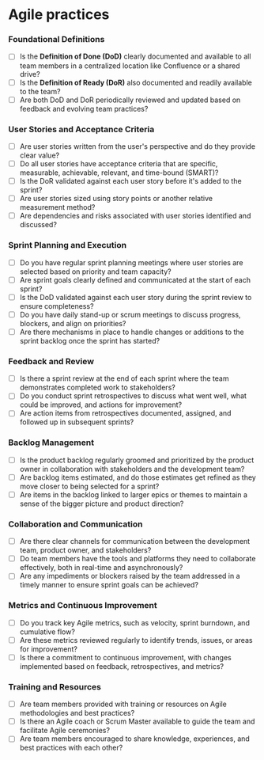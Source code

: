# Agile practices

### **Foundational Definitions**

- [ ]  Is the **Definition of Done (DoD)** clearly documented and available to all team members in a centralized location like Confluence or a shared drive?
- [ ]  Is the **Definition of Ready (DoR)** also documented and readily available to the team?
- [ ]  Are both DoD and DoR periodically reviewed and updated based on feedback and evolving team practices?

### **User Stories and Acceptance Criteria**

- [ ]  Are user stories written from the user's perspective and do they provide clear value?
- [ ]  Do all user stories have acceptance criteria that are specific, measurable, achievable, relevant, and time-bound (SMART)?
- [ ]  Is the DoR validated against each user story before it's added to the sprint?
- [ ]  Are user stories sized using story points or another relative measurement method?
- [ ]  Are dependencies and risks associated with user stories identified and discussed?

### **Sprint Planning and Execution**

- [ ]  Do you have regular sprint planning meetings where user stories are selected based on priority and team capacity?
- [ ]  Are sprint goals clearly defined and communicated at the start of each sprint?
- [ ]  Is the DoD validated against each user story during the sprint review to ensure completeness?
- [ ]  Do you have daily stand-up or scrum meetings to discuss progress, blockers, and align on priorities?
- [ ]  Are there mechanisms in place to handle changes or additions to the sprint backlog once the sprint has started?

### **Feedback and Review**

- [ ]  Is there a sprint review at the end of each sprint where the team demonstrates completed work to stakeholders?
- [ ]  Do you conduct sprint retrospectives to discuss what went well, what could be improved, and actions for improvement?
- [ ]  Are action items from retrospectives documented, assigned, and followed up in subsequent sprints?

### **Backlog Management**

- [ ]  Is the product backlog regularly groomed and prioritized by the product owner in collaboration with stakeholders and the development team?
- [ ]  Are backlog items estimated, and do those estimates get refined as they move closer to being selected for a sprint?
- [ ]  Are items in the backlog linked to larger epics or themes to maintain a sense of the bigger picture and product direction?

### **Collaboration and Communication**

- [ ]  Are there clear channels for communication between the development team, product owner, and stakeholders?
- [ ]  Do team members have the tools and platforms they need to collaborate effectively, both in real-time and asynchronously?
- [ ]  Are any impediments or blockers raised by the team addressed in a timely manner to ensure sprint goals can be achieved?

### **Metrics and Continuous Improvement**

- [ ]  Do you track key Agile metrics, such as velocity, sprint burndown, and cumulative flow?
- [ ]  Are these metrics reviewed regularly to identify trends, issues, or areas for improvement?
- [ ]  Is there a commitment to continuous improvement, with changes implemented based on feedback, retrospectives, and metrics?

### **Training and Resources**

- [ ]  Are team members provided with training or resources on Agile methodologies and best practices?
- [ ]  Is there an Agile coach or Scrum Master available to guide the team and facilitate Agile ceremonies?
- [ ]  Are team members encouraged to share knowledge, experiences, and best practices with each other?